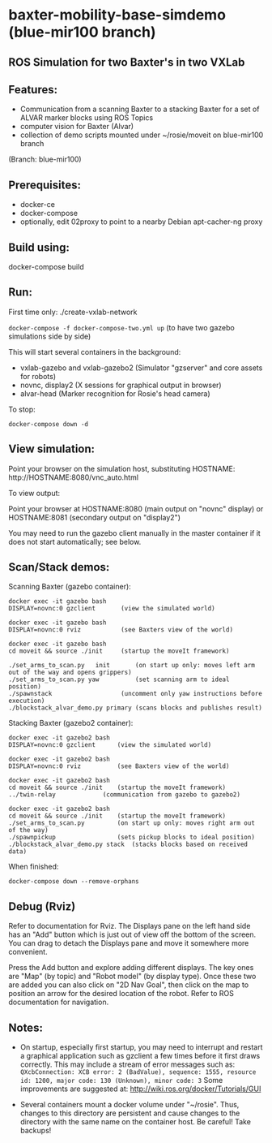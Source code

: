 # baxter-mobility-base-simdemo (blue-mir100 branch)
## ROS Simulation for two Baxter's in two VXLab

## Features:
- Communication from a scanning Baxter to a stacking Baxter for a set of ALVAR marker blocks using ROS Topics
- computer vision for Baxter (Alvar)
- collection of demo scripts mounted under ~/rosie/moveit on blue-mir100 branch

(Branch: blue-mir100)

## Prerequisites:
- docker-ce
- docker-compose
- optionally, edit 02proxy to point to a nearby Debian apt-cacher-ng proxy

## Build using:

docker-compose build

## Run:
First time only:
./create-vxlab-network

`docker-compose -f docker-compose-two.yml up` (to have two gazebo simulations side by side)

This will start several containers in the background:
- vxlab-gazebo and vxlab-gazebo2  (Simulator "gzserver" and core assets for robots)
- novnc, display2 (X sessions for graphical output in browser)
- alvar-head (Marker recognition for Rosie's head camera)

To stop:

`docker-compose down -d`

## View simulation:

Point your browser on the simulation host, substituting HOSTNAME: http://HOSTNAME:8080/vnc_auto.html

To view output:

Point your browser at HOSTNAME:8080 (main output on "novnc" display) or HOSTNAME:8081 (secondary output on "display2")

You may need to run the gazebo client manually in the master container if it does not start automatically; see below.

## Scan/Stack demos:

Scanning Baxter (gazebo container):
		
	docker exec -it gazebo bash
	DISPLAY=novnc:0 gzclient 	   (view the simulated world)

	docker exec -it gazebo bash
	DISPLAY=novnc:0 rviz 		   (see Baxters view of the world)

	docker exec -it gazebo bash
	cd moveit && source ./init 	   (startup the moveIt framework)

	./set_arms_to_scan.py	init       (on start up only: moves left arm out of the way and opens grippers)
	./set_arms_to_scan.py yaw    	   (set scanning arm to ideal position)
	./spawnstack 		           (uncomment only yaw instructions before execution)
	./blockstack_alvar_demo.py primary (scans blocks and publishes result)


Stacking Baxter (gazebo2 container):

	docker exec -it gazebo2 bash
	DISPLAY=novnc:0 gzclient 	  (view the simulated world)

	docker exec -it gazebo2 bash
	DISPLAY=novnc:0 rviz 		  (see Baxters view of the world)

	docker exec -it gazebo2 bash
	cd moveit && source ./init	  (startup the moveIt framework)
	../twin-relay 			  (communication from gazebo to gazebo2)

	docker exec -it gazebo2 bash
	cd moveit && source ./init 	  (startup the moveIt framework)
	./set_arms_to_scan.py 		  (on start up only: moves right arm out of the way)
	./spawnpickup 		          (sets pickup blocks to ideal position)
	./blockstack_alvar_demo.py stack  (stacks blocks based on received data)
	

When finished: 
  
  	docker-compose down --remove-orphans


## Debug (Rviz)

Refer to documentation for Rviz. The Displays pane on the left hand side has an "Add" button which is just out of view off the bottom of the screen. You can drag to detach the Displays pane and move it somewhere more convenient.

Press the Add button and explore adding different displays. The key ones are "Map" (by topic) and "Robot model" (by display type). Once these two are added you can also click on "2D Nav Goal", then click on the map to position an arrow for the desired location of the robot. Refer to ROS documentation for navigation.


## Notes:

- On startup, especially first startup, you may need to interrupt and restart a graphical application such as gzclient a few times before it first draws correctly. This may include a stream of error messages such as:
`QXcbConnection: XCB error: 2 (BadValue), sequence: 1555, resource id: 1200, major code: 130 (Unknown), minor code: 3`
Some improvements are suggested at: http://wiki.ros.org/docker/Tutorials/GUI

- Several containers mount a docker volume under "~/rosie". Thus, changes to this directory are persistent and cause changes to the directory with the same name on the container host. Be careful! Take backups!
